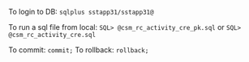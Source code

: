 To login to DB: `sqlplus sstapp31/sstapp31@`

To run a sql file from local:
	`SQL> @csm_rc_activity_cre_pk.sql`
or
	`SQL> @csm_rc_activity_cre.sql`

To commit: `commit;`
To rollback: `rollback;`
